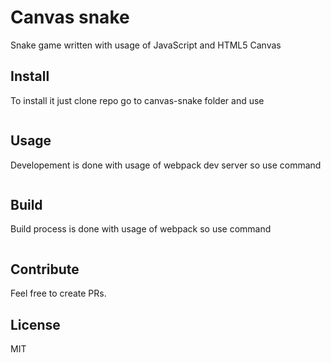 # Canvas snake

Snake game written with usage of JavaScript and HTML5 Canvas

## Install

To install it just clone repo go to canvas-snake folder and use
```npm install
```

## Usage
Developement is done with usage of webpack dev server so use command
```npm run dev
```

## Build
Build process is done with usage of webpack so use command
```npm run build
```

## Contribute

Feel free to create PRs.

## License

MIT
